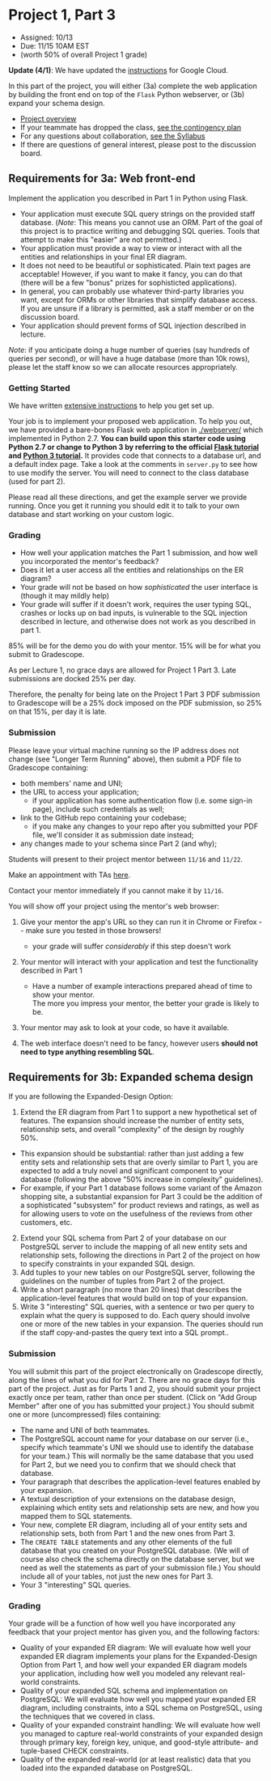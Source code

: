 # Project 1, Part 3

* Assigned: 10/13
* Due:  11/15 10AM EST
* (worth 50% of overall Project 1 grade)

**Update (4/1)**: We have updated the [instructions](./programming.md) for Google Cloud.

In this part of the project, you will either (3a) complete the web application by building the front end
on top of the `Flask` Python webserver, or (3b) expand your schema design.


* [Project overview](http://github.com/w4111/project1)
* If your teammate has dropped the class, [see the contingency plan](https://github.com/w4111/project1-s19/blob/master/part1.md#contingency)
* For any questions about collaboration, [see the Syllabus](https://github.com/w4111/w4111.github.io/blob/master/syllabus.md#cheating)
* If there are questions of general interest, please post to the discussion board.


## Requirements for 3a: Web front-end

Implement the application you described in Part 1 in Python using Flask.

* Your application must execute SQL query strings on the provided staff database. (*Note*: This means you cannot use an ORM. Part of the goal of this project is to practice writing and debugging SQL queries. Tools that attempt to make this "easier" are not permitted.)
* Your application must provide a way to view or interact with all the entities and relationships in your final ER diagram.
* It does not need to be beautiful or sophisticated. Plain text pages are acceptable! However, if you want to make it fancy, you can do that (there will be a few "bonus" prizes for sophisticted applications).
* In general, you can probably use whatever third-party libraries you want, except for ORMs or other libraries that simplify database access. If you are unsure if a library is permitted, ask a staff member or on the discussion board.
* Your application should prevent forms of SQL injection described in lecture.

*Note*: if you anticipate doing a huge number of queries (say hundreds of queries per second), 
or will have a huge database (more than 10k rows),
please let the staff know so we can allocate resources appropriately.



### Getting Started

We have written [extensive instructions](./programming.md) to help you get set up.


Your job is to implement your proposed web application.  To help you out,
we have provided a bare-bones Flask web application in [./webserver/](./webserver/) which implemented in Python 2.7. **You can build upon this starter code using Python 2.7 or change to Python 3 by referring to the official [Flask tutorial](http://flask.pocoo.org/docs/latest/tutorial/) and [Python 3 tutorial](https://docs.python.org/3.7/tutorial/).**
It provides code that connects to a database url, and a default index page.
Take a look at the comments in `server.py` to see how to use modify the server.
You will need to connect to the class database (used for part 2).

Please read all these directions, and get the example server we provide running. Once you get it
running you should edit it to talk to your own database and start working on your custom logic.



### Grading

* How well your application matches the Part 1 submission, and how well you incorporated the mentor's feedback?
* Does it let a user access all the entities and relationships on the ER diagram?
* Your grade will not be based on how _sophisticated_ the user interface is (though it may mildly help)
* Your grade will suffer if it doesn't work, requires the user typing SQL, crashes or
  locks up on bad inputs, is vulnerable to the SQL injection described in lecture, and otherwise does
  not work as you described in part 1.

85% will be for the demo you do with your mentor. 
15% will be for what you submit to Gradescope. 
 
As per Lecture 1, no grace days are allowed for Project 1 Part 3. 
Late submissions are docked 25% per day.
 
Therefore, the penalty for being late on the Project 1 Part 3 PDF submission to Gradescope will be a 25% dock imposed on the PDF submission, so 25% on that 15%, per day it is late.

### Submission

Please leave your virtual machine running so the IP address does not change (see "Longer Term Running" above), then submit a PDF file to Gradescope containing:

* both members' name and UNI;
* the URL to access your application;
    * if your application has some authentication flow (i.e. some sign-in page), include such credentials as well;
* link to the GitHub repo containing your codebase;
    * if you make any changes to your repo after you submitted your PDF file, we'll consider it as submission date instead;
* any changes made to your schema since Part 2 (and why);



Students will present to their project mentor between `11/16` and `11/22`.

Make an appointment with TAs [here](https://calendar.google.com/calendar/u/0/selfsched?sstoken=UUpOU05mUUpZYXk2fGRlZmF1bHR8YmE0YmE0M2MzNzkyYWZjOTcxYjRkMTBmNDNmNjA1NDc).

Contact your mentor immediately if you cannot make it by `11/16`.

You will show off your project using the mentor's web browser:

1. Give your mentor the app's URL so they can run it in Chrome or Firefox -- make sure you tested in those browsers!
    * your grade will suffer _considerably_ if this step doesn't work

2. Your mentor will interact with your application and test the functionality described in Part 1
    *  Have a number of example interactions prepared ahead of time to show your mentor.  
       The more you impress your mentor, the better your grade is likely to be.

3. Your mentor may ask to look at your code, so have it available.  

4. The web interface doesn't need to be fancy, however users **should not need to type anything resembling SQL**.



## Requirements for 3b: Expanded schema design

If you are following the Expanded-Design Option:

1. Extend the ER diagram from Part 1 to support a new hypothetical set of features.   The expansion should increase the number of entity sets, relationship sets, and overall "complexity" of the design by roughly 50%. 
  * This expansion should be substantial: rather than just adding a few entity sets and relationship sets that are overly similar to Part 1, you are expected to add a truly novel and significant component to your database (following the above "50% increase in complexity" guidelines). 
  * For example, if your Part 1 database follows some variant of the Amazon shopping site, a substantial expansion for Part 3 could be the addition of a sophisticated "subsystem" for product reviews and ratings, as well as for allowing users to vote on the usefulness of the reviews from other customers, etc.

2. Extend your SQL schema from Part 2 of your database on our PostgreSQL server to include the mapping of all new entity sets and relationship sets, following the directions in Part 2 of the project on how to specify constraints in your expanded SQL design.
3. Add tuples to your new tables on our PostgreSQL server, following the guidelines on the number of tuples from Part 2 of the project.
4. Write a short paragraph (no more than 20 lines) that describes the application-level features that would build on top of your expansion.
5. Write 3 "interesting" SQL queries, with a sentence or two per query to explain what the query is supposed to do.   Each query should involve one or more of the new tables in your expansion.    The queries should run if the staff copy-and-pastes the query text into a SQL prompt..  


### Submission 

You will submit this part of the project electronically on Gradescope directly, along the lines of what you did for Part 2.
There are no grace days for this part of the project. Just as for Parts 1 and 2, you should submit your project exactly once per team, rather than once per student. (Click on "Add Group Member" after one of you has submitted your project.) You should submit one or more (uncompressed) files containing:

* The name and UNI of both teammates.
* The PostgreSQL account name for your database on our server (i.e., specify which teammate's UNI we should use to identify the database for your team.) This will normally be the same database that you used for Part 2, but we need you to confirm that we should check that database.
* Your paragraph that describes the application-level features enabled by your expansion.
* A textual description of your extensions on the database design, explaining which entity sets and relationship sets are new, and how you mapped them to SQL statements.
* Your new, complete ER diagram, including all of your entity sets and relationship sets, both from Part 1 and the new ones from Part 3.
* The `CREATE TABLE` statements and any other elements of the full database that you created on your PostgreSQL database. (We will of course also check the schema directly on the database server, but we need as well the statements as part of your submission file.) You should include all of your tables, not just the new ones for Part 3.
* Your 3 "interesting" SQL queries.


### Grading 


Your grade will be a function of how well you have incorporated any feedback that your project mentor has given you, and the following factors:

* Quality of your expanded ER diagram: We will evaluate how well your expanded ER diagram implements your plans for the Expanded-Design Option from Part 1, and how well your expanded ER diagram models your application, including how well you modeled any relevant real-world constraints.
* Quality of your expanded SQL schema and implementation on PostgreSQL: We will evaluate how well you mapped your expanded ER diagram, including constraints, into a SQL schema on PostgreSQL, using the techniques that we covered in class.
* Quality of your expanded constraint handling: We will evaluate how well you managed to capture real-world constraints of your expanded design through primary key, foreign key, unique, and good-style attribute- and tuple-based CHECK constraints.
* Quality of the expanded real-world (or at least realistic) data that you loaded into the expanded database on PostgreSQL.



